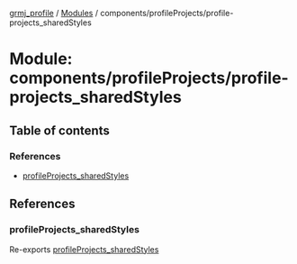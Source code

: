 [grmj_profile](../README.md) / [Modules](../modules.md) / components/profileProjects/profile-projects\_sharedStyles

# Module: components/profileProjects/profile-projects\_sharedStyles

## Table of contents

### References

- [profileProjects\_sharedStyles](components_profileProjects_profile_projects_sharedStyles-1.md#profileprojects_sharedstyles)

## References

### profileProjects\_sharedStyles

Re-exports [profileProjects_sharedStyles](../interfaces/interfaces_interfaces.profileProjects_sharedStyles.md)
